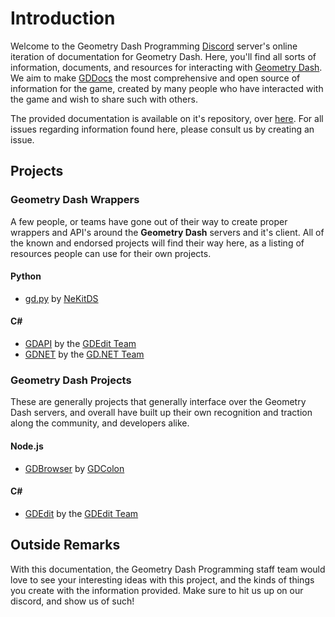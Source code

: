 # Introduction

Welcome to the Geometry Dash Programming [Discord](https://discord.gg/bV6NBs) server's online iteration of documentation for Geometry Dash. Here, you'll find all sorts of information, documents, and resources for interacting with [Geometry Dash](http://robtopgames.com). We aim to make [GDDocs](https://github.com/gd-programming/gddocs) the most comprehensive and open source of information for the game, created by many people who have interacted with the game and wish to share such with others.

The provided documentation is available on it's repository, over [here](https://github.com/gd-programming/gddocs). For all issues regarding information found here, please consult us by creating an issue.

## Projects

### Geometry Dash Wrappers

A few people, or teams have gone out of their way to create proper wrappers and API's around the **Geometry Dash** servers and it's client. All of the known and endorsed projects will find their way here, as a listing of resources people can use for their own projects.

#### Python
* [gd.py](https://github.com/NeKitDS/gd.py) by [NeKitDS](https://github.com/NeKitDS)

#### C#
* [GDAPI](https://github.com/gd-edit/GDAPI) by the [GDEdit Team](https://github.com/gd-edit)
* [GDNET](https://github.com/GDdotNET/GDNET) by the [GD.NET Team](https://github.com/GDdotNET)

### Geometry Dash Projects

These are generally projects that generally interface over the Geometry Dash servers, and overall have built up their own recognition and traction along the community, and developers alike.

#### Node.js
* [GDBrowser](https://github.com/GDColon/GDBrowser) by [GDColon](https://github.com/GDColon)

#### C#
* [GDEdit](https://github.com/gd-edit/GDE) by the [GDEdit Team](https://github.com/gd-edit)

## Outside Remarks

With this documentation, the Geometry Dash Programming staff team would love to see your interesting ideas with this project, and the kinds of things you create with the information provided. Make sure to hit us up on our discord, and show us of such!